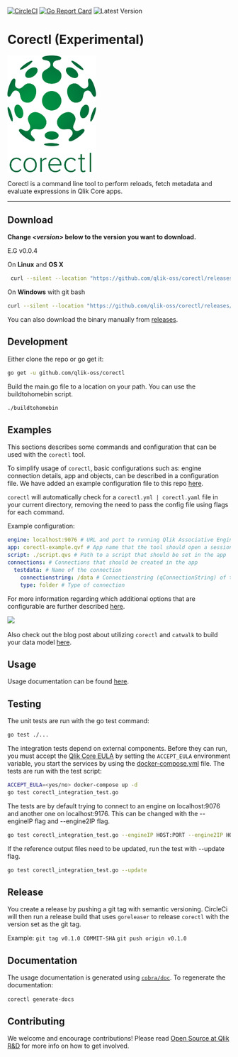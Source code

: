 [![CircleCI](https://circleci.com/gh/qlik-oss/corectl.svg?style=shield)](https://circleci.com/gh/qlik-oss/corectl)
[![Go Report Card](https://goreportcard.com/badge/qlik-oss/corectl)](https://goreportcard.com/report/qlik-oss/corectl)
![Latest Version](https://img.shields.io/github/release/qlik-oss/corectl.svg?style=flat)

# Corectl (Experimental)
<img src="./corectl.svg" alt="corectl" width="200"/>

Corectl is a command line tool to perform reloads, fetch metadata and evaluate expressions in Qlik Core apps.

---

## Download

**Change _\<version\>_ below to the version you want to download.**

E.G v0.0.4

On **Linux** and **OS X**

```bash
 curl --silent --location "https://github.com/qlik-oss/corectl/releases/download/<version>/corectl-$(uname -s)-x86_64.tar.gz" | tar xz -C /tmp && mv /tmp/corectl /usr/local/bin/corectl
```

On **Windows** with git bash

```bash
curl --silent --location "https://github.com/qlik-oss/corectl/releases/download/<version>/corectl-windows-x86_64.zip" > corectl.zip && unzip ./corectl.zip -d "$HOME/bin/" && rm ./corectl.zip
```

You can also download the binary manually from [releases](https://github.com/qlik-oss/corectl/releases).

## Development

Either clone the repo or go get it:

```bash
go get -u github.com/qlik-oss/corectl
```

Build the main.go file to a location on your path. You can use the buildtohomebin script.

```bash
./buildtohomebin
```

## Examples

This sections describes some commands and configuration that can be used with the `corectl` tool.

To simplify usage of `corectl`, basic configurations such as: engine connection details, app and objects, can be described in a configuration file.
We have added an example configuration file to this repo [here](./examples/corectl.yml).

`corectl` will automatically check for a `corectl.yml | corectl.yaml` file in your current directory, removing the need to pass the config file using flags for each command.

Example configuration:
```yaml
engine: localhost:9076 # URL and port to running Qlik Associative Engine instance
app: corectl-example.qvf # App name that the tool should open a session against. Default a session app will be used.
script: ./script.qvs # Path to a script that should be set in the app
connections: # Connections that should be created in the app
  testdata: # Name of the connection
    connectionstring: /data # Connectionstring (qConnectionString) of the connection.
    type: folder # Type of connection
```

For more information regarding which additional options that are configurable are further described [here](./docs/corectl_config.md).

![](./examples/corectl-example.gif)

Also check out the blog post about utilizing `corectl` and `catwalk` to build your data model [here](https://branch-blog.qlik.com/data-modelling-in-qlik-core-a2e657c7598d).

## Usage

Usage documentation can be found [here](./docs/corectl.md).

## Testing

The unit tests are run with the go test command:

```sh
go test ./...
```

The integration tests depend on external components. Before they can run, you must accept the [Qlik Core EULA](https://core.qlik.com/eula/) 
by setting the `ACCEPT_EULA` environment variable, you start the services by using the [docker-compose.yml](./docker-compose.yml) file.
The tests are run with the test script:

```sh
ACCEPT_EULA=<yes/no> docker-compose up -d
go test corectl_integration_test.go
```

The tests are by default trying to connect to an engine on localhost:9076 and another one on localhost:9176. This can be changed with the --engineIP flag and --engine2IP flag.

```sh
go test corectl_integration_test.go --engineIP HOST:PORT --engine2IP HOST:ANOTHERPORT
```

If the reference output files need to be updated, run the test with --update flag.

```sh
go test corectl_integration_test.go --update
```

## Release

You create a release by pushing a git tag with semantic versioning.
CircleCi will then run a release build that uses `goreleaser` to release `corectl` with the version set as the git tag.

Example:
`git tag v0.1.0 COMMIT-SHA`
`git push origin v0.1.0`

## Documentation

The usage documentation is generated using [`cobra/doc`](https://github.com/spf13/cobra/blob/master/doc/md_docs.md).
To regenerate the documentation:

`corectl generate-docs`

## Contributing

We welcome and encourage contributions! Please read [Open Source at Qlik R&D](https://github.com/qlik-oss/open-source)
for more info on how to get involved.
